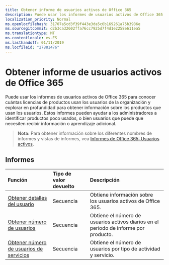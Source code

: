 ```yaml
---
title: Obtener informe de usuarios activos de Office 365
description: Puede usar los informes de usuarios activos de Office 365 para conocer cuántas licencias de productos usan los usuarios de la organización y explorar en profundidad para obtener información sobre los productos que usan los usuarios. Estos informes pueden ayudar a los administradores a identificar productos poco usados, o bien usuarios que puede que necesiten recibir información o aprendizaje adicional.
localization_priority: Normal
ms.openlocfilehash: 31707a5cd3f39f443e3da5c6b169261a75b3986e
ms.sourcegitcommit: d2b3ca32602ffa76cc7925d7f4d1e2258e611ea5
ms.translationtype: MT
ms.contentlocale: es-ES
ms.lasthandoff: 01/11/2019
ms.locfileid: "27881476"
---
```

# <a name="office-365-active-users-reports"></a>Obtener informe de usuarios activos de Office 365

Puede usar los informes de usuarios activos de Office 365 para conocer cuántas licencias de productos usan los usuarios de la organización y explorar en profundidad para obtener información sobre los productos que usan los usuarios. Estos informes pueden ayudar a los administradores a identificar productos poco usados, o bien usuarios que puede que necesiten recibir información o aprendizaje adicional.

> **Nota:** Para obtener información sobre los diferentes nombres de informes y vistas de informes, vea [Informes de Office 365: Usuarios activos](https://support.office.com/client/Active-Users-fc1cf1d0-cd84-43fd-adb7-a4c4dfa8112d).

## <a name="reports"></a>Informes
| Función                                 | Tipo de valor devuelto | Descripción                              |
| :--------------------------------------- | :---------- | :--------------------------------------- |
| [Obtener detalles del usuario](../api/reportroot-getoffice365activeuserdetail.md) | Secuencia      | Obtiene información sobre los usuarios activos de Office 365. |
| [Obtener número de usuarios](../api/reportroot-getoffice365activeusercounts.md) | Secuencia      | Obtiene el número de usuarios activos diarios en el período de informe por producto. |
| [Obtener número de usuarios de servicios](../api/reportroot-getoffice365servicesusercounts.md) | Secuencia      | Obtiene el número de usuarios por tipo de actividad y servicio. |
